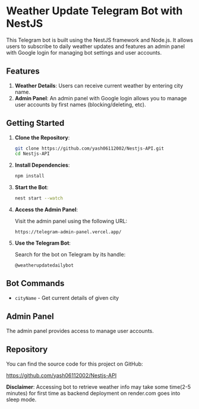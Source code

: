 # Weather Update Telegram Bot with NestJS

This Telegram bot is built using the NestJS framework and Node.js. It allows users to subscribe to daily weather updates and features an admin panel with Google login for managing bot settings and user accounts.

## Features

1. **Weather Details**: Users can receive current weather by entering city name.
2. **Admin Panel**: An admin panel with Google login allows you to manage user accounts by first names (blocking/deleting, etc).

## Getting Started

1. **Clone the Repository**:
    ```bash
    git clone https://github.com/yash06112002/Nestjs-API.git
    cd Nestjs-API
    ```

2. **Install Dependencies**:
    ```bash
    npm install
    ```

4. **Start the Bot**:
    ```bash
    nest start --watch
    ```

5. **Access the Admin Panel**:

    Visit the admin panel using the following URL:
    ```
    https://telegram-admin-panel.vercel.app/
    ```

6. **Use the Telegram Bot**:

    Search for the bot on Telegram by its handle:
    ```
    @weatherupdatedailybot
    ```

## Bot Commands

- `cityName` - Get current details of given city

## Admin Panel

The admin panel provides access to manage user accounts.

## Repository

You can find the source code for this project on GitHub:

https://github.com/yash06112002/Nestjs-API

**Disclaimer**: Accessing bot to retrieve weather info may take some time(2-5 minutes) for first time as backend deployment on render.com goes into sleep mode.
